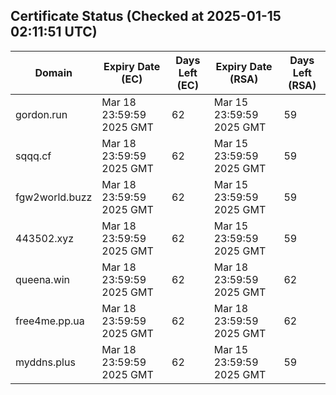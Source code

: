 ## Certificate Status (Checked at 2025-01-15 02:11:51 UTC)
| Domain | Expiry Date (EC) | Days Left (EC) | Expiry Date (RSA) | Days Left (RSA) |
|--------|-------------------|----------------|--------------------|--------------------|
| gordon.run | Mar 18 23:59:59 2025 GMT | 62 | Mar 15 23:59:59 2025 GMT | 59 |
| sqqq.cf | Mar 18 23:59:59 2025 GMT | 62 | Mar 15 23:59:59 2025 GMT | 59 |
| fgw2world.buzz | Mar 18 23:59:59 2025 GMT | 62 | Mar 15 23:59:59 2025 GMT | 59 |
| 443502.xyz | Mar 18 23:59:59 2025 GMT | 62 | Mar 15 23:59:59 2025 GMT | 59 |
| queena.win | Mar 18 23:59:59 2025 GMT | 62 | Mar 18 23:59:59 2025 GMT | 62 |
| free4me.pp.ua | Mar 18 23:59:59 2025 GMT | 62 | Mar 18 23:59:59 2025 GMT | 62 |
| myddns.plus | Mar 18 23:59:59 2025 GMT | 62 | Mar 15 23:59:59 2025 GMT | 59 |
